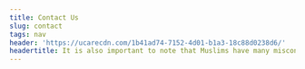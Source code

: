 ```yaml
---
title: Contact Us
slug: contact
tags: nav
header: 'https://ucarecdn.com/1b41ad74-7152-4d01-b1a3-18c88d0238d6/'
headertitle: It is also important to note that Muslims have many misconceptions about Christianity
---
```


